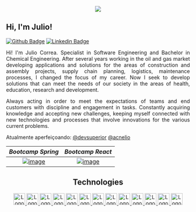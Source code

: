 
<div align="center">
<image src="https://user-images.githubusercontent.com/95655712/180702478-fd6dcb4c-50dc-46b9-8bed-08ffdf647464.png">

</div>

## Hi, I'm Julio!

[![Github Badge](https://user-images.githubusercontent.com/95655712/180698186-8c6f9b0a-f5cb-4e23-b8c4-fbd2b2724059.png)](https://github.com/Jota-Erre-JR/)
[![Linkedin Badge](https://user-images.githubusercontent.com/95655712/180694025-8b30fd71-d1ad-427d-8cd6-c128fbb4c004.png)](www.linkedin.com/in/julio-cesar-correa)

<div align="justify">
Hi! I'm Julio Correa. Specialist in Software Engineering and Bachelor in Chemical Engineering. After several years working in the oil and gas market developing applications and solutions for the areas of construction and assembly projects, supply chain planning, logistics, maintenance processes, I changed the focus of my career. Now I seek to develop solutions that can meet the needs of our society in the areas of health, education, research and development.
 
Always acting in order to meet the expectations of teams and end customers with discipline and engagement in tasks. Constantly acquiring knowledge and accepting new challenges, keeping myself connected with new technologies and processes that involve innovations for the various current problems.

</div>

Atualmente aperfeiçoando: [@devsuperior](https://devsuperior.com.br/) [@acnelio](https://github.com/acenelio)

| ***Bootcamp Spring***  | ***Bootcamp React***  |
| :---: | :---: |
| [![image](https://user-images.githubusercontent.com/95655712/180681376-59b94281-84dd-4806-ade3-350adb3e61d9.png)](https://devsuperior.com.br/bootcamp-spring) |[![image](https://user-images.githubusercontent.com/95655712/180681989-4a008249-32e6-45f6-96c4-10c6d23baf08.png)](https://devsuperior.com.br/bootcamp-react) |




<h2 align="center">Technologies</h2>
<p align="center">


<a href="https://www.javascript.com/">
    <img height="32" src="https://cdn.jsdelivr.net/gh/devicons/devicon/icons/javascript/javascript-original.svg" alt="Logo do Javascript"/>
</a>
<a href="https://developer.mozilla.org/en-US/docs/Web/HTML">
    <img height="32" src="https://cdn.jsdelivr.net/gh/devicons/devicon/icons/html5/html5-original-wordmark.svg" alt="Logo do HTML"/>
</a>
<a href="https://www.w3schools.com/cssref/default.asp">
    <img height="32" src="https://cdn.jsdelivr.net/gh/devicons/devicon/icons/css3/css3-original-wordmark.svg" alt="Logo do CSS"/>
</a>
<a href="https://www.python.org/">
    <img height="32" src="https://user-images.githubusercontent.com/95655712/180702006-7e4dfa3a-08c3-40b1-bd33-823b511ca75f.png" alt="Logo do Python"/>
</a>
<a href="https://www.oracle.com/java/technologies/javase-documentation.html">
    <img height="32" src="https://cdn.jsdelivr.net/gh/devicons/devicon/icons/java/java-original.svg" alt="Logo do Java">
</a>
<a href="https://devdocs.io/c/language/do">
    <img height="32" src="https://cdn.jsdelivr.net/gh/devicons/devicon/icons/c/c-original.svg" alt="Logo da Linguagem C"/>
</a>
<a href="https://spring.io/">
    <img height="32" src="https://user-images.githubusercontent.com/95655712/180702959-c14f7ebb-b22e-411f-b971-439edfa77b74.png" alt="Logo do Spring"/>
</a>
<a href="https://www.mysql.com/">
    <img height="32" src="https://cdn.jsdelivr.net/gh/devicons/devicon/icons/mysql/mysql-original.svg" alt="Logo do MySQL">
</a>
<a href="https://www.postgresql.org/docs/14/index.html">
    <img height="32" src="https://cdn.jsdelivr.net/gh/devicons/devicon/icons/postgresql/postgresql-original.svg" alt="Logo do Postgres"/>
</a>
<a href="https://git-scm.com/">
   <img height="32" src="https://cdn.jsdelivr.net/gh/devicons/devicon/icons/git/git-original.svg" alt="Logo do Javascript"/>
</a>
<a href="https://www.kernel.org/doc/html/latest/#">
    <img height="32" src="https://cdn.jsdelivr.net/gh/devicons/devicon/icons/linux/linux-original.svg" alt="Logo do Linux">
</a>
<a href="https://docs.docker.com/get-started/overview/">
    <img height="32" src="https://cdn.jsdelivr.net/gh/devicons/devicon/icons/docker/docker-original.svg" alt="Logo do Docker">
</a>
<a href="https://pt-br.reactjs.org/">
    <img height="32" src="https://user-images.githubusercontent.com/95655712/180701754-72eeac75-0b8a-4231-ab74-953e38977626.png" alt="Logo do React">
</a>










<!---
Jota-Erre-JR/Jota-Erre-JR is a ✨ special ✨ repository because its `README.md` (this file) appears on your GitHub profile.
You can click the Preview link to take a look at your changes.
--->
